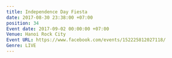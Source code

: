```yaml
---
title: Independence Day Fiesta
date: 2017-08-30 23:38:00 +07:00
position: 34
Event date: 2017-09-02 00:00:00 +07:00
Venue: Hanoi Rock City
Event URL: https://www.facebook.com/events/152225812027118/
Genre: LIVE
---
```


